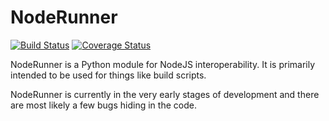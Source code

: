 NodeRunner
===========

[![Build Status](https://travis-ci.org/williamhogman/noderunner.png)](https://travis-ci.org/williamhogman/noderunner)
[![Coverage Status](https://coveralls.io/repos/williamhogman/noderunner/badge.png?branch=master)](https://coveralls.io/r/williamhogman/noderunner)

NodeRunner is a Python module for NodeJS interoperability. It is
primarily intended to be used for things like build scripts.

NodeRunner is currently in the very early stages of development and
there are most likely a few bugs hiding in the code.